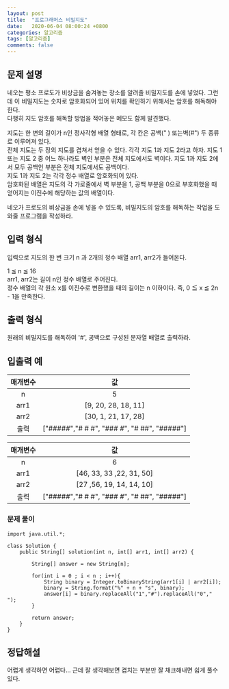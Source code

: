 ```yaml
---
layout: post
title:  "프로그래머스 비밀지도"
date:   2020-06-04 08:00:24 +0800
categories: 알고리즘
tags: [알고리즘]
comments: false
---
```


## 문제 설명
네오는 평소 프로도가 비상금을 숨겨놓는 장소를 알려줄 비밀지도를 손에 넣었다. 그런데 이 비밀지도는 숫자로 암호화되어 있어 위치를 확인하기 위해서는 암호를 해독해야 한다.  
다행히 지도 암호를 해독할 방법을 적어놓은 메모도 함께 발견했다.

지도는 한 변의 길이가 n인 정사각형 배열 형태로, 각 칸은 공백(" ) 또는벽(#") 두 종류로 이루어져 있다.  
전체 지도는 두 장의 지도를 겹쳐서 얻을 수 있다. 각각 지도 1과 지도 2라고 하자. 지도 1 또는 지도 2 중 어느 하나라도 벽인 부분은 전체 지도에서도 벽이다. 지도 1과 지도 2에서 모두 공백인 부분은 전체 지도에서도 공백이다.  
지도 1과 지도 2는 각각 정수 배열로 암호화되어 있다.  
암호화된 배열은 지도의 각 가로줄에서 벽 부분을 1, 공백 부분을 0으로 부호화했을 때 얻어지는 이진수에 해당하는 값의 배열이다.  
  
네오가 프로도의 비상금을 손에 넣을 수 있도록, 비밀지도의 암호를 해독하는 작업을 도와줄 프로그램을 작성하라.  


## 입력 형식
입력으로 지도의 한 변 크기 n 과 2개의 정수 배열 arr1, arr2가 들어온다.  

1 ≦ n ≦ 16  
arr1, arr2는 길이 n인 정수 배열로 주어진다.  
정수 배열의 각 원소 x를 이진수로 변환했을 때의 길이는 n 이하이다. 즉, 0 ≦ x ≦ 2n - 1을 만족한다.  


## 출력 형식

원래의 비밀지도를 해독하여 '#', 공백으로 구성된 문자열 배열로 출력하라.


## 입출력 예

| 매개변수 | 값 |
|:---:|:---:|
| n | 5 |
| arr1 | [9, 20, 28, 18, 11] |
| arr2 | [30, 1, 21, 17, 28] |
| 출력  | 		["#####","# # #", "### #", "# ##", "#####"] |



| 매개변수 | 값 |
|:---:|:---:|
| n | 6 |
| arr1 | [46, 33, 33 ,22, 31, 50] |
| arr2 | [27 ,56, 19, 14, 14, 10] |
| 출력  | 		["#####","# # #", "### #", "# ##", "#####"] |


### 문제 풀이

```
import java.util.*;

class Solution {
    public String[] solution(int n, int[] arr1, int[] arr2) {
        
        String[] answer = new String[n];
        
        for(int i = 0 ; i < n ; i++){
            String binary = Integer.toBinaryString(arr1[i] | arr2[i]);
            binary = String.format("%" + n + "s", binary);
            answer[i] = binary.replaceAll("1","#").replaceAll("0"," ");
        }
        
        return answer;
    }
}

```


## 정답해설

어렵게 생각하면 어렵다... 근데 잘 생각해보면 겹치는 부분만 잘 채크해내면 쉽게 풀수 있다.



